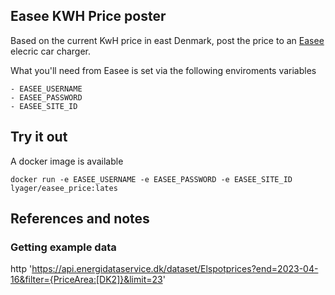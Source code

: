## Easee KWH Price poster

Based on the current KwH price in east Denmark, post the price to an [Easee](https://easee.com/) elecric car charger.

What you'll need from Easee is set via the following enviroments variables

    - EASEE_USERNAME
    - EASEE_PASSWORD
    - EASEE_SITE_ID

## Try it out

A docker image is available

    docker run -e EASEE_USERNAME -e EASEE_PASSWORD -e EASEE_SITE_ID lyager/easee_price:lates

## References and notes

### Getting example data

http 'https://api.energidataservice.dk/dataset/Elspotprices?end=2023-04-16&filter={PriceArea:[DK2]}&limit=23' 
